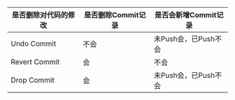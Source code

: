 
是否删除对代码的修改 | 是否删除Commit记录 | 是否会新增Commit记录
-- | -- | --
Undo Commit | 不会 | 未Push会，已Push不会 | 不会
Revert Commit | 会 | 不会 | 会
Drop Commit | 会 | 未Push会，已Push不会 | 不会
